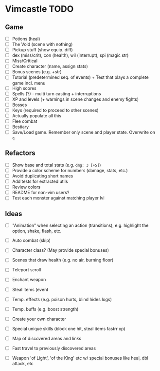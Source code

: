 # Vimcastle TODO

## Game

* [ ] Potions (heal)
* [ ] The Void (scene with nothing)
* [ ] Pickup stuff (show equip. diff)
* [ ] dex (miss/crit), con (health), wil (interrupt), spi (magic str)
* [ ] Miss/Critical
* [ ] Create character (name, assign stats)
* [ ] Bonus scenes (e.g. +str)
* [ ] Tutorial (predetermined seq. of events) + Test that plays a complete game incl. menu
* [ ] High scores
* [ ] Spells (?) - multi turn casting + interruptions
* [ ] XP and levels (+ warnings in scene changes and enemy fights)
* [ ] Bosses
* [ ] Keys (required to proceed to other scenes)
* [ ] Actually populate all this
* [ ] Flee combat
* [ ] Bestiary
* [ ] Save/Load game. Remember only scene and player state. Overwrite on `q`

## Refactors

* [ ] Show base and total stats (e.g. `dmg: 3 [+5]`)
* [ ] Provide a color scheme for numbers (damage, stats, etc.)
* [ ] Avoid duplicating short names
* [ ] Add tests for extracted utils
* [ ] Review colors
* [ ] README for non-vim users?
* [ ] Test each monster against matching player lvl

## Ideas

* [ ] "Animation" when selecting an action (transitions), e.g. highlight the option, shake, flash, etc.
* [ ] Auto combat (skip)
* [ ] Character class? (May provide special bonuses)
* [ ] Scenes that draw health (e.g. no air, burning floor)
* [ ] Teleport scroll
* [ ] Enchant weapon
* [ ] Steal items (event
* [ ] Temp. effects (e.g. poison hurts, blind hides logs)
* [ ] Temp. buffs (e.g. boost strength)
* [ ] Create your own character
* [ ] Special unique skills (block one hit, steal items  fastrr xp)
* [ ] Map of discovered areas and links
* [ ] Fast travel to previously discovered areas
* [ ] Weapon 'of Light', 'of the King' etc w/ special bonuses like heal, dbl attack, etc


